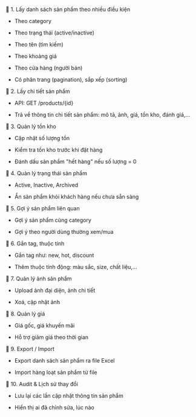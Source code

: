 🔹 1. Lấy danh sách sản phẩm theo nhiều điều kiện
- Theo category

- Theo trạng thái (active/inactive)

- Theo tên (tìm kiếm)

- Theo khoảng giá

- Theo cửa hàng (người bán)

- Có phân trang (pagination), sắp xếp (sorting)

🔹 2. Lấy chi tiết sản phẩm
- API: GET /products/{id}

- Trả về thông tin chi tiết sản phẩm: mô tả, ảnh, giá, tồn kho, đánh giá,...

🔹 3. Quản lý tồn kho
- Cập nhật số lượng tồn

- Kiểm tra tồn kho trước khi đặt hàng

- Đánh dấu sản phẩm "hết hàng" nếu số lượng = 0

🔹 4. Quản lý trạng thái sản phẩm
- Active, Inactive, Archived

- Ẩn sản phẩm khỏi khách hàng nếu chưa sẵn sàng

🔹 5. Gợi ý sản phẩm liên quan
- Gợi ý sản phẩm cùng category

- Gợi ý theo người dùng thường xem/mua

🔹 6. Gắn tag, thuộc tính
- Gắn tag như: new, hot, discount

- Thêm thuộc tính động: màu sắc, size, chất liệu,...

🔹 7. Quản lý ảnh sản phẩm
- Upload ảnh đại diện, ảnh chi tiết

- Xoá, cập nhật ảnh

🔹 8. Quản lý giá
- Giá gốc, giá khuyến mãi

- Hỗ trợ giảm giá theo thời gian

🔹 9. Export / Import
- Export danh sách sản phẩm ra file Excel

- Import hàng loạt sản phẩm từ file

🔹 10. Audit & Lịch sử thay đổi
- Lưu lại các lần cập nhật thông tin sản phẩm

- Hiển thị ai đã chỉnh sửa, lúc nào

<!-- 🔹 11. API nội bộ
- Dành cho các service khác (order-service, inventory-service, v.v.)

- Ví dụ: GET /internal/products/{id} trả về dữ liệu đơn giản, không cần ảnh, mô tả dài.. -->

<!-- Alt + Z -->